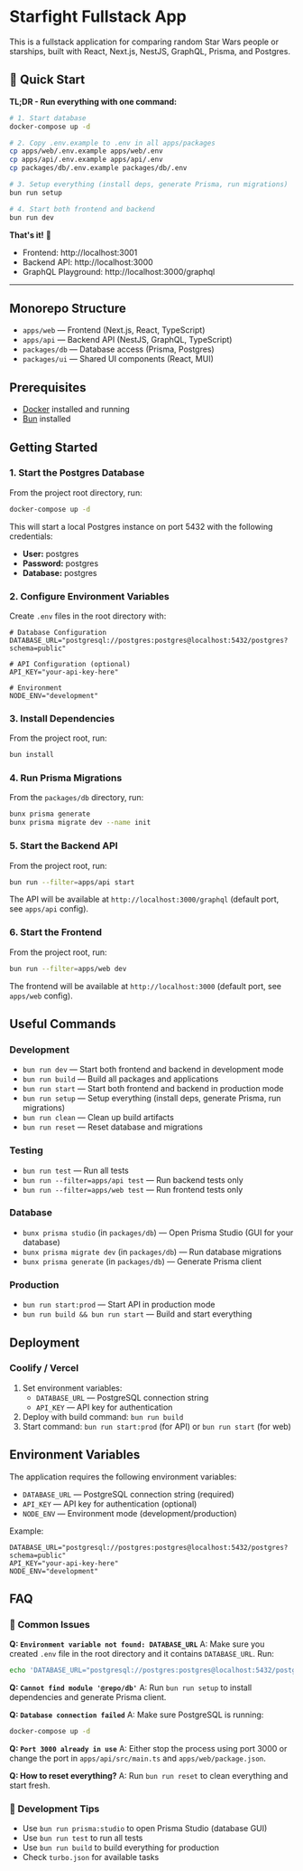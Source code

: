 # Starfight Fullstack App

This is a fullstack application for comparing random Star Wars people or starships, built with React, Next.js, NestJS, GraphQL, Prisma, and Postgres.

## 🚀 Quick Start

**TL;DR - Run everything with one command:**

```bash
# 1. Start database
docker-compose up -d

# 2. Copy .env.example to .env in all apps/packages
cp apps/web/.env.example apps/web/.env
cp apps/api/.env.example apps/api/.env
cp packages/db/.env.example packages/db/.env

# 3. Setup everything (install deps, generate Prisma, run migrations)
bun run setup

# 4. Start both frontend and backend
bun run dev
```

**That's it!** 🎉

- Frontend: http://localhost:3001
- Backend API: http://localhost:3000
- GraphQL Playground: http://localhost:3000/graphql

---

## Monorepo Structure

- `apps/web` — Frontend (Next.js, React, TypeScript)
- `apps/api` — Backend API (NestJS, GraphQL, TypeScript)
- `packages/db` — Database access (Prisma, Postgres)
- `packages/ui` — Shared UI components (React, MUI)

## Prerequisites

- [Docker](https://www.docker.com/get-started) installed and running
- [Bun](https://bun.sh/) installed

## Getting Started

### 1. Start the Postgres Database

From the project root directory, run:

```sh
docker-compose up -d
```

This will start a local Postgres instance on port 5432 with the following credentials:

- **User:** postgres
- **Password:** postgres
- **Database:** postgres

### 2. Configure Environment Variables

Create `.env` files in the root directory with:

```env
# Database Configuration
DATABASE_URL="postgresql://postgres:postgres@localhost:5432/postgres?schema=public"

# API Configuration (optional)
API_KEY="your-api-key-here"

# Environment
NODE_ENV="development"
```

### 3. Install Dependencies

From the project root, run:

```sh
bun install
```

### 4. Run Prisma Migrations

From the `packages/db` directory, run:

```sh
bunx prisma generate
bunx prisma migrate dev --name init
```

### 5. Start the Backend API

From the project root, run:

```sh
bun run --filter=apps/api start
```

The API will be available at `http://localhost:3000/graphql` (default port, see `apps/api` config).

### 6. Start the Frontend

From the project root, run:

```sh
bun run --filter=apps/web dev
```

The frontend will be available at `http://localhost:3000` (default port, see `apps/web` config).

## Useful Commands

### Development

- `bun run dev` — Start both frontend and backend in development mode
- `bun run build` — Build all packages and applications
- `bun run start` — Start both frontend and backend in production mode
- `bun run setup` — Setup everything (install deps, generate Prisma, run migrations)
- `bun run clean` — Clean up build artifacts
- `bun run reset` — Reset database and migrations

### Testing

- `bun run test` — Run all tests
- `bun run --filter=apps/api test` — Run backend tests only
- `bun run --filter=apps/web test` — Run frontend tests only

### Database

- `bunx prisma studio` (in `packages/db`) — Open Prisma Studio (GUI for your database)
- `bunx prisma migrate dev` (in `packages/db`) — Run database migrations
- `bunx prisma generate` (in `packages/db`) — Generate Prisma client

### Production

- `bun run start:prod` — Start API in production mode
- `bun run build && bun run start` — Build and start everything

## Deployment

### Coolify / Vercel

1. Set environment variables:
   - `DATABASE_URL` — PostgreSQL connection string
   - `API_KEY` — API key for authentication
2. Deploy with build command: `bun run build`
3. Start command: `bun run start:prod` (for API) or `bun run start` (for web)

## Environment Variables

The application requires the following environment variables:

- `DATABASE_URL` — PostgreSQL connection string (required)
- `API_KEY` — API key for authentication (optional)
- `NODE_ENV` — Environment mode (development/production)

Example:

```env
DATABASE_URL="postgresql://postgres:postgres@localhost:5432/postgres?schema=public"
API_KEY="your-api-key-here"
NODE_ENV="development"
```

## FAQ

### 🐛 Common Issues

**Q: `Environment variable not found: DATABASE_URL`**
A: Make sure you created `.env` file in the root directory and it contains `DATABASE_URL`. Run:

```bash
echo 'DATABASE_URL="postgresql://postgres:postgres@localhost:5432/postgres?schema=public"' > .env
```

**Q: `Cannot find module '@repo/db'`**
A: Run `bun run setup` to install dependencies and generate Prisma client.

**Q: `Database connection failed`**
A: Make sure PostgreSQL is running:

```bash
docker-compose up -d
```

**Q: `Port 3000 already in use`**
A: Either stop the process using port 3000 or change the port in `apps/api/src/main.ts` and `apps/web/package.json`.

**Q: How to reset everything?**
A: Run `bun run reset` to clean everything and start fresh.

### 🔧 Development Tips

- Use `bun run prisma:studio` to open Prisma Studio (database GUI)
- Use `bun run test` to run all tests
- Use `bun run build` to build everything for production
- Check `turbo.json` for available tasks
